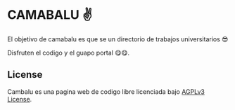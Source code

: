 
# CAMABALU ✌

El objetivo de camabalu es que se un directorio de trabajos universitarios 😎


Disfruten el codigo y el guapo portal 😋😋.


## License

Cambalu es una pagina web de codigo libre licenciada bajo [AGPLv3 License](https://www.gnu.org/licenses/agpl-3.0.html).
